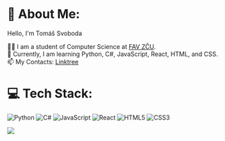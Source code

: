 # 💫 About Me:
Hello, I'm Tomáš Svoboda

👨‍💻 I am a student of Computer Science at [FAV ZČU](https://www.fav.zcu.cz/cs/).  
🌱 Currently, I am learning Python, C#, JavaScript, React, HTML, and CSS.  
📫 My Contacts: [Linktree](https://linktr.ee/t0mmys)

# 💻 Tech Stack:
![Python](https://img.shields.io/badge/python-3670A0?style=for-the-badge&logo=python&logoColor=ffdd54) ![C#](https://img.shields.io/badge/C%23-239120?style=for-the-badge&logo=c-sharp&logoColor=white) ![JavaScript](https://img.shields.io/badge/javascript-F7DF1E?style=for-the-badge&logo=javascript&logoColor=black) ![React](https://img.shields.io/badge/react-61DAFB?style=for-the-badge&logo=react&logoColor=black) ![HTML5](https://img.shields.io/badge/HTML5-E34F26?style=for-the-badge&logo=html5&logoColor=white) ![CSS3](https://img.shields.io/badge/CSS3-1572B6?style=for-the-badge&logo=css3&logoColor=white)

[![](https://visitcount.itsvg.in/api?id=T0mmyS13&icon=0&color=0)](https://visitcount.itsvg.in)

<!-- Proudly created with GPRM ( https://gprm.itsvg.in ) -->
